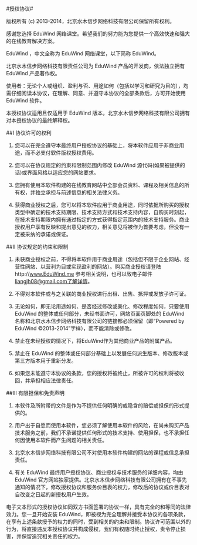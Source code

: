 #授权协议#

版权所有 (c) 2013-2014，北京水木信步网络科技有限公司保留所有权利。

感谢您选择 EduWind 网络课堂。希望我们的努力能为您提供一个高效快速和强大的在线教育解决方案。

EduWind ，中文全称为 EduWind 网络课堂，以下简称 EduWind。

北京水木信步网络科技有限责任公司为 EduWind 产品的开发商，依法独立拥有EduWind 产品著作权。

使用者：无论个人或组织、盈利与否、用途如何（包括以学习和研究为目的），均需仔细阅读本协议，在理解、同意、并遵守本协议的全部条款后，方可开始使用 EduWind 软件。

本授权协议适用且仅适用于 EduWind 版本，北京水木信步网络科技有限公司拥有对本授权协议的最终解释权。

##I 协议许可的权利

1. 您可以在完全遵守本最终用户授权协议的基础上，将本软件应用于非商业用途，而不必支付软件版权授权费用。

2. 您可以在协议规定的约束和限制范围内修改 EduWind 源代码(如果被提供的话)或界面风格以适应您的网站要求。

3. 您拥有使用本软件构建的在线教育网站中全部会员资料、课程及相关信息的所有权，并独立承担与前述信息的相关法律义务。

4. 获得商业授权之后，您可以将本软件应用于商业用途，同时依据所购买的授权类型中确定的技术支持期限、技术支持方式和技术支持内容，自购买时刻起，在技术支持期限内拥有通过指定的方式获得指定范围内的技术支持服务。商业授权用户享有反映和提出意见的权力，相关意见将被作为首要考虑，但没有一定被采纳的承诺或保证。

##Ⅱ 协议规定的约束和限制

1. 未获商业授权之前，不得将本软件用于商业用途（包括但不限于企业网站、经营性网站、以营利为目或实现盈利的网站）。购买商业授权请登陆http://www.EduWind.me 参考相关说明，也可以致电子邮件 liangjh08@gmail.com了解详情。

2. 不得对本软件或与之关联的商业授权进行出租、出售、抵押或发放子许可证。

3. 无论如何，即无论用途如何、是否经过修改或美化、修改程度如何，只要使用 EduWind 的整体或任何部分，未经书面许可，网站页面页脚处的 EduWind 名称和北京水木信步网络科技有限公司的链接都必须保留（即“Powered by EduWind ©2013-2014”字样），而不能清除或修改。

4. 禁止在未经授权的情况下，将EduWind作为其他商业产品的附属产品。

5. 禁止在 EduWind 的整体或任何部分基础上以发展任何派生版本、修改版本或第三方版本用于重新分发。

6. 如果您未能遵守本协议的条款，您的授权将被终止，所被许可的权利将被收回，并承担相应法律责任。

##Ⅲ 有限担保和免责声明

1. 本软件及所附带的文件是作为不提供任何明确的或隐含的赔偿或担保的形式提供的。

2. 用户出于自愿而使用本软件，您必须了解使用本软件的风险，在尚未购买产品技术服务之前，我们不承诺提供任何形式的技术支持、使用担保，也不承担任何因使用本软件而产生问题的相关责任。

3. 北京水木信步网络科技有限公司不对使用本软件构建的网站的课程或信息承担责任。

4. 有关 EduWind 最终用户授权协议、商业授权与技术服务的详细内容，均由 EduWind 官方网站独家提供。北京水木信步网络科技有限公司拥有在不事先通知的情况下，修改授权协议和服务价目表的权力，修改后的协议或价目表对自改变之日起的新授权用户生效。

电子文本形式的授权协议如同双方书面签署的协议一样，具有完全的和等同的法律效力。您一旦开始安装 EduWind，即被视为完全理解并接受本协议的各项条款，在享有上述条款授予的权力的同时，受到相关的约束和限制。协议许可范围以外的行为，将直接违反本授权协议并构成侵权，我们有权随时终止授权，责令停止损害，并保留追究相关责任的权力。
